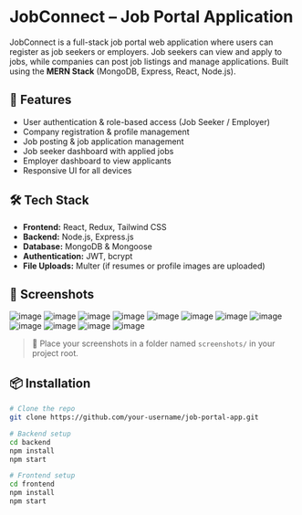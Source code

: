 # JobConnect – Job Portal Application

JobConnect is a full-stack job portal web application where users can register as job seekers or employers. Job seekers can view and apply to jobs, while companies can post job listings and manage applications. Built using the **MERN Stack** (MongoDB, Express, React, Node.js).

## 🚀 Features

- User authentication & role-based access (Job Seeker / Employer)
- Company registration & profile management
- Job posting & job application management
- Job seeker dashboard with applied jobs
- Employer dashboard to view applicants
- Responsive UI for all devices

## 🛠️ Tech Stack

- **Frontend:** React, Redux, Tailwind CSS
- **Backend:** Node.js, Express.js
- **Database:** MongoDB & Mongoose
- **Authentication:** JWT, bcrypt
- **File Uploads:** Multer (if resumes or profile images are uploaded)

## 📸 Screenshots

![image](Demo_image/Screenshot%20(101).png)
![image](Demo_image/Screenshot%20(102).png)
![image](Demo_image/Screenshot%20(103).png)
![image](Demo_image/Screenshot%20(104).png)
![image](Demo_image/Screenshot%20(105).png)
![image](Demo_image/Screenshot%20(106).png)
![image](Demo_image/Screenshot%20(107).png)
![image](Demo_image/Screenshot%20(108).png)
![image](Demo_image/Screenshot%20(109).png)
![image](Demo_image/Screenshot%20(110).png)
![image](Demo_image/Screenshot%20(111).png)
![image](Demo_image/Screenshot%20(112).png)



> 📁 Place your screenshots in a folder named `screenshots/` in your project root.

## 📦 Installation

```bash
# Clone the repo
git clone https://github.com/your-username/job-portal-app.git

# Backend setup
cd backend
npm install
npm start

# Frontend setup
cd frontend
npm install
npm start
